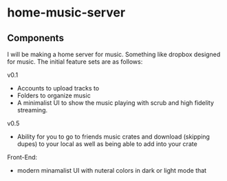 # home-music-server

## Components

I will be making a home server for music. Something like dropbox designed for music. The initial feature sets are as follows:

v0.1
- Accounts to upload tracks to 
- Folders to organize music
- A minimalist UI to show the music playing with scrub and high fidelity streaming.

v0.5
- Ability for you to go to friends music crates and download (skipping dupes) to your local as well as being able to add into your crate 


Front-End:
- modern minamalist UI with nuteral colors in dark or light mode that 


